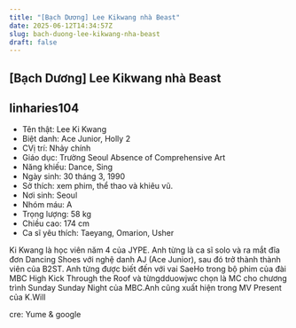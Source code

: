 ```yaml
---
title: "[Bạch Dương] Lee Kikwang nhà Beast"
date: 2025-06-12T14:34:57Z
slug: bach-duong-lee-kikwang-nha-beast
draft: false
---
```


## [Bạch Dương] Lee Kikwang nhà Beast

## linharies104

* Tên thật: Lee Ki Kwang
* Biệt danh: Ace Junior, Holly 2
* CVị trí: Nhảy chính
* Giáo dục: Trường Seoul Absence of Comprehensive Art
* Năng khiếu: Dance, Sing
* Ngày sinh: 30 tháng 3, 1990 
* Sở thích: xem phim, thể thao và khiêu vũ.
* Nơi sinh: Seoul
* Nhóm máu: A
* Trọng lượng: 58 kg
* Chiều cao: 174 cm
* Ca sĩ yêu thích: Taeyang, Omarion, Usher
 
Ki Kwang là học viên năm 4 của JYPE. Anh từng là ca sĩ solo và ra mắt đĩa đơn Dancing Shoes với nghệ danh AJ (Ace Junior), sau đó trở thành thành viên của B2ST. Anh từng được biết đến với vai SaeHo trong bộ phim của đài MBC High Kick Through the Roof và từngdduowjwc chọn là MC cho chương trình Sunday Sunday Night của MBC.Anh cũng xuất hiện trong MV Present của K.Will
 
cre: Yume & google